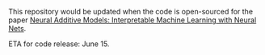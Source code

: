 This repository would be updated when the code is open-sourced for the paper 
[Neural Additive Models: Interpretable Machine Learning with Neural Nets](https://arxiv.org/abs/2004.13912).

ETA for code release: June 15.
